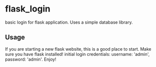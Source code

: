 # flask_login
basic login for flask application. Uses a simple database library.

## Usage
If you are starting a new flask website, this is a good place to start. Make sure you have flask installed!
initial login credentials: username: 'admin', password: 'admin'.
Enjoy!

